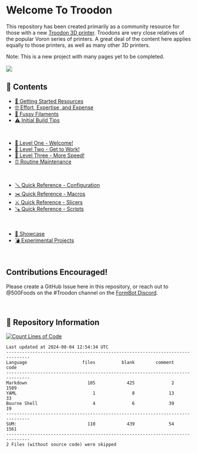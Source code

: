 # Welcome To Troodon
This repository has been created primarily as a community resource for those with a new [Troodon 3D printer](https://www.formbot3d.com/collections/troodon-390). Troodons are very close relatives of the popular Voron series of printers. A great deal of the content here applies equally to those printers, as well as many other 3D printers. 

Note: This is a new project with many pages yet to be completed.
<br/><br/><img src="https://progress-bar.dev/63/?scale=89&title=%20Completed%20&width=415&suffix=%20%2F%20105%20Pages">

## 🎁 Contents
- [🤔 Getting Started Resources](https://github.com/500Foods/WelcomeToTroodon/blob/main/docs/getting_started.md)
- [🤓 Effort, Expertise, and Expense](https://github.com/500Foods/WelcomeToTroodon/blob/main/docs/effort.md)
- [🧐 Fussy Filaments](https://github.com/500Foods/WelcomeToTroodon/blob/main/docs/filaments.md)
- [⚠️ Initial Build Tips](https://github.com/500Foods/WelcomeToTroodon/blob/main/docs/initial_build.md)
<br>

- [🙂 Level One - Welcome!](https://github.com/500Foods/WelcomeToTroodon/blob/main/docs/level_1.md)
- [🔨 Level Two - Get to Work!](https://github.com/500Foods/WelcomeToTroodon/blob/main/docs/level_2.md)
- [🥇 Level Three - More Speed!](https://github.com/500Foods/WelcomeToTroodon/blob/main/docs/level_3.md)
- [⏰ Routine Maintenance](https://github.com/500Foods/WelcomeToTroodon/blob/main/docs/maintenance.md)
<br>

- [🪛 Quick Reference - Configuration](https://github.com/500Foods/WelcomeToTroodon/blob/main/docs/configuration.md)
- [✂️ Quick Reference - Macros](https://github.com/500Foods/WelcomeToTroodon/blob/main/docs/macros.md)
- [⚔️ Quick Reference - Slicers](https://github.com/500Foods/WelcomeToTroodon/blob/main/docs/slicers.md)
- [🪚 Quick Reference - Scripts](https://github.com/500Foods/WelcomeToTroodon/blob/main/docs/scripts.md)
<br>

- [🥳 Showcase](https://github.com/500Foods/WelcomeToTroodon/blob/main/docs/showcase.md)
- [💣 Experimental Projects](https://github.com/500Foods/WelcomeToTroodon/blob/main/docs/experiments.md)
<br>

## Contributions Encouraged!
Please create a GitHub Issue here in this repository, or reach out to @500Foods on the #Troodon channel on the [FormBot Discord](https://discord.gg/spAGFK2PnN).

<p><br></p>

## 📏 Repository Information 
[![Count Lines of Code](https://github.com/500Foods/WelcomeToTroodon/actions/workflows/main.yml/badge.svg)](https://github.com/500Foods/WelcomeToTroodon/actions/workflows/main.yml)
<!--CLOC-START -->
```
Last updated at 2024-08-04 12:54:34 UTC
-------------------------------------------------------------------------------
Language                     files          blank        comment           code
-------------------------------------------------------------------------------
Markdown                       105            425              2           1509
YAML                             1              8             13             33
Bourne Shell                     4              6             39             19
-------------------------------------------------------------------------------
SUM:                           110            439             54           1561
-------------------------------------------------------------------------------
2 Files (without source code) were skipped
```
<!--CLOC-END-->
